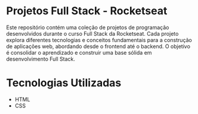 # Projetos Full Stack - Rocketseat

Este repositório contém uma coleção de projetos de programação desenvolvidos durante o curso Full Stack da Rocketseat. Cada projeto explora diferentes tecnologias e conceitos fundamentais para a construção de aplicações web, abordando desde o frontend até o backend. O objetivo é consolidar o aprendizado e construir uma base sólida em desenvolvimento Full Stack.

# Tecnologias Utilizadas

- HTML
- CSS
